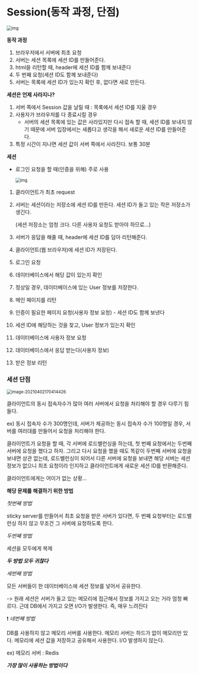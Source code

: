 # Session(동작 과정, 단점)

<img src="https://lh3.googleusercontent.com/h1so0dt60o5kNBQJIrtmvTrd6V7t0oXDHjG3kpK9vOm6SsPUcjrEUo-M912YzG6ZOkxMPLhjqfDw7zsqIKoT0EBTgT79-GV2WhgUHhl7K19EAN6io63ZxFazgfrfEMNmCDWpSdfkTxU" alt="img" style="zoom:80%;" />

**동작 과정**

1. 브라우저에서 서버에 최초 요청
2. 서버는 세션 목록에 세션 ID를 만들어준다.
3.  html을 리턴할 때, header에 세션 ID를 함께 보내준다
4. 두 번째 요청(세션 ID도 함께 보내준다)
5. 서버는 목록에 세션 ID가 있는지 확인 후, 없다면 새로 만든다. 



**세션은 언제 사라지나?**

1. 서버 쪽에서 Session 값을 날릴 때 : 목록에서 세션 ID를 지울 경우
2. 사용자가 브라우저를 다 종료시킬 경우
   - 서버의 세션 목록에 있는 값은 사라있지만 다시 접속 할 때, 세션 ID를 보내지 않기 때문에 서버 입장에서는 새롭다고 생각을 해서 새로운 세션 ID를 만들어준다.
3. 특정 시간이 지나면 세션 값이 서버 쪽에서 사라진다. 보통 30분



**세션**

- 로그인 요청을 할 때(인증을 위해) 주로 사용

  <img src="https://lh6.googleusercontent.com/oReiJKIHS55Rc8tum830MnZuQhIIygI0nYnjYjcJ-Ckz1USkP0oYlnDRJP33EoHOxt22549DON24IdJsKbgTB_QRJVwKDql7BpM8PrUVainXG3TuvQi1yiHoZNhXflj0lAuhDleuGGM" alt="img" style="zoom:80%;" />

1. 클라이언트가 최초 request

2. 서버는 세션이라는 저장소에 세션 ID를 만든다. 세션 ID가 들고 있는 작은 저장소가 생긴다.

   (세션 저장소는 엄청 크다. 다른 사용자 요청도 받아야 하므로...)

3. 서버가 응답을 해줄 때, header에 세션 ID를 담아 리턴해준다. 

4. 클라이언트(웹 브라우저)에 세션 ID가 저장된다.

5. 로그인 요청

6. 데이터베이스에서 해당 값이 있는지 확인

7. 정상일 경우, 데이터베이스에 있는 User 정보를 저장한다.

8. 메인 페이지를 리턴

9. 인증이 필요한 페이지 요청(사용자 정보 요청) - 세션 ID도 함께 보낸다

10. 세션 ID에 해당하는 것을 찾고, User 정보가 있는지 확인

11. 데이터베이스에 사용자 정보 요청

12. 데이터베이스에서 응답 받는다(사용자 정보)

13. 받은 정보 리턴



### 세션 단점

<img src="C:\Users\The Jeong\AppData\Roaming\Typora\typora-user-images\image-20210402170414426.png" alt="image-20210402170414426" style="zoom:80%;" />

클라이언트의 동시 접속자수가 많아 여러 서버에서 요청을 처리해야 할 경우 다루기 힘들다.

ex) 동시 접속자 수가 300명인데, 서버가 제공하는 동시 접속자 수가 100명일 경우, 서버를 여러대를 만들어서 요청을 처리해야 한다. 

클라이언트가 요청을 할 때, 각 서버에 로드밸런싱을 하는데, 첫 번째 요청에서는 두번째 서버에 요청을 했다고 하자. 그리고 다시 요청을 했을 때도 똑같이 두번째 서버에 요청을 보내면 상관 없는데, 로드밸런싱이 되어서 다른 서버에 요청을 보내면 해당 서버는 세션 정보가 없으니 최초 요청이라 인지하고 클라이언트에게 새로운 세션 ID를 반환해준다. 

클라이언트에게는 어이가 없는 상황...

**해당 문제를 해결하기 위한 방법**

_첫번째 방법_

sticky server를 만들어서 최초 요청을 받은 서버가 있다면, 두 번째 요청부터는 로드밸런싱 하지 않고 무조건 그 서버에 요청하도록 한다.

_두번째 방법_

세션을 모두에게 복제



***두 방법 모두 귀찮다***



_세번째 방법_

모든 서버들이 한 데이터베이스에 세션 정보를 넣어서 공유한다. 

-> 원래 세션은 서버가 들고 있는 메모리에 접근해서 정보를 가지고 오는 거라 엄청 빠르다. 근데 DB에서 가지고 오면 I/O가 발생한다. 즉, 매우 느려진다



:exclamation: ​_네번째 방법_

DB를 사용하지 않고 메모리 서버를 사용한다. 메모리 서버는 하드가 없이 메모리만 있다. 메모리에 세션 값을 저장하고 공유해서 사용한다. I/O 발생하지 않는다.

ex) 메모리 서버 : Redis

***가장 많이 사용하는 방법이다***